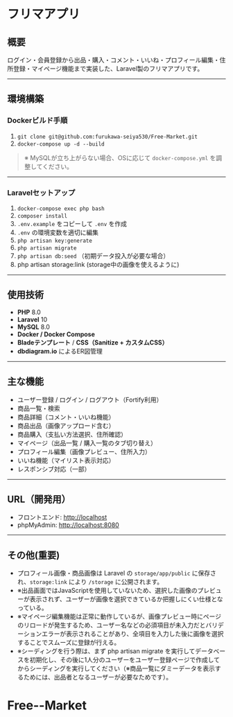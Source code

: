 # フリマアプリ

## 概要

ログイン・会員登録から出品・購入・コメント・いいね・プロフィール編集・住所登録・マイページ機能まで実装した、Laravel製のフリマアプリです。

---

## 環境構築

### Dockerビルド手順

1. `git clone git@github.com:furukawa-seiya530/Free-Market.git`
2. `docker-compose up -d --build`

> ※ MySQLが立ち上がらない場合、OSに応じて `docker-compose.yml` を調整してください。

---

### Laravelセットアップ

1. `docker-compose exec php bash`
2. `composer install`
3. `.env.example` をコピーして `.env` を作成
4. `.env` の環境変数を適切に編集
5. `php artisan key:generate`
6. `php artisan migrate`
7. `php artisan db:seed` （初期データ投入が必要な場合）
8. php artisan storage:link (storage中の画像を使えるように)


---

## 使用技術

- **PHP** 8.0  
- **Laravel** 10  
- **MySQL** 8.0  
- **Docker / Docker Compose**  
- **Bladeテンプレート** / **CSS（Sanitize + カスタムCSS）**  
- **dbdiagram.io** によるER図管理

---

## 主な機能

- ユーザー登録 / ログイン / ログアウト（Fortify利用）
- 商品一覧・検索
- 商品詳細（コメント・いいね機能）
- 商品出品（画像アップロード含む）
- 商品購入（支払い方法選択、住所確認）
- マイページ（出品一覧 / 購入一覧のタブ切り替え）
- プロフィール編集（画像プレビュー、住所入力）
- いいね機能（マイリスト表示対応）
- レスポンシブ対応（一部）

---

## URL（開発用）

- フロントエンド: [http://localhost](http://localhost)  
- phpMyAdmin: [http://localhost:8080](http://localhost:8080)

---

## その他(重要)

- プロフィール画像・商品画像は Laravel の `storage/app/public` に保存され、`storage:link` により `/storage` に公開されます。
- ※出品画面ではJavaScriptを使用していないため、選択した画像のプレビューが表示されず、ユーザーが画像を選択できているか把握しにくい仕様となっている。
- ※マイページ編集機能は正常に動作しているが、画像プレビュー時にページのリロードが発生するため、ユーザー名などの必須項目が未入力だとバリデーションエラーが表示されることがあり、全項目を入力した後に画像を選択することでスムーズに登録が行える。
- ※シーディングを行う際は、まず php artisan migrate を実行してデータベースを初期化し、その後に1人分のユーザーをユーザー登録ページで作成してからシーディングを実行してください（※商品一覧にダミーデータを表示するためには、出品者となるユーザーが必要なためです）。
# Free--Market
